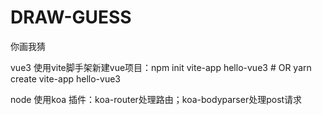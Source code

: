 # DRAW-GUESS
你画我猜

vue3
使用vite脚手架新建vue项目：npm init vite-app hello-vue3 # OR yarn create vite-app hello-vue3

node
使用koa
插件：koa-router处理路由；koa-bodyparser处理post请求